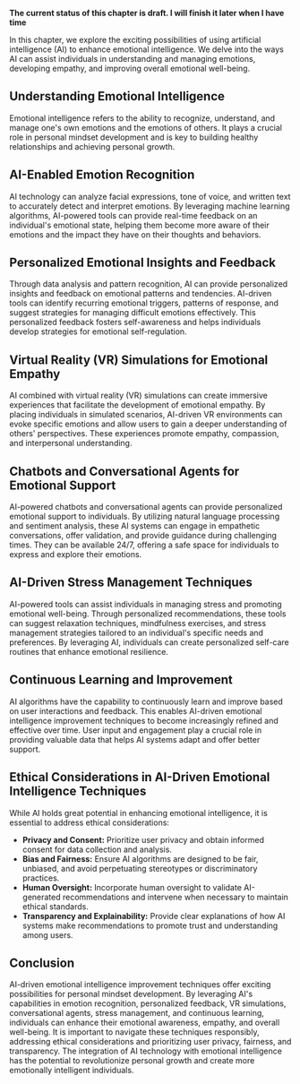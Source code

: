 **The current status of this chapter is draft. I will finish it later when I have time**

In this chapter, we explore the exciting possibilities of using artificial intelligence (AI) to enhance emotional intelligence. We delve into the ways AI can assist individuals in understanding and managing emotions, developing empathy, and improving overall emotional well-being.

Understanding Emotional Intelligence
------------------------------------

Emotional intelligence refers to the ability to recognize, understand, and manage one's own emotions and the emotions of others. It plays a crucial role in personal mindset development and is key to building healthy relationships and achieving personal growth.

AI-Enabled Emotion Recognition
------------------------------

AI technology can analyze facial expressions, tone of voice, and written text to accurately detect and interpret emotions. By leveraging machine learning algorithms, AI-powered tools can provide real-time feedback on an individual's emotional state, helping them become more aware of their emotions and the impact they have on their thoughts and behaviors.

Personalized Emotional Insights and Feedback
--------------------------------------------

Through data analysis and pattern recognition, AI can provide personalized insights and feedback on emotional patterns and tendencies. AI-driven tools can identify recurring emotional triggers, patterns of response, and suggest strategies for managing difficult emotions effectively. This personalized feedback fosters self-awareness and helps individuals develop strategies for emotional self-regulation.

Virtual Reality (VR) Simulations for Emotional Empathy
------------------------------------------------------

AI combined with virtual reality (VR) simulations can create immersive experiences that facilitate the development of emotional empathy. By placing individuals in simulated scenarios, AI-driven VR environments can evoke specific emotions and allow users to gain a deeper understanding of others' perspectives. These experiences promote empathy, compassion, and interpersonal understanding.

Chatbots and Conversational Agents for Emotional Support
--------------------------------------------------------

AI-powered chatbots and conversational agents can provide personalized emotional support to individuals. By utilizing natural language processing and sentiment analysis, these AI systems can engage in empathetic conversations, offer validation, and provide guidance during challenging times. They can be available 24/7, offering a safe space for individuals to express and explore their emotions.

AI-Driven Stress Management Techniques
--------------------------------------

AI-powered tools can assist individuals in managing stress and promoting emotional well-being. Through personalized recommendations, these tools can suggest relaxation techniques, mindfulness exercises, and stress management strategies tailored to an individual's specific needs and preferences. By leveraging AI, individuals can create personalized self-care routines that enhance emotional resilience.

Continuous Learning and Improvement
-----------------------------------

AI algorithms have the capability to continuously learn and improve based on user interactions and feedback. This enables AI-driven emotional intelligence improvement techniques to become increasingly refined and effective over time. User input and engagement play a crucial role in providing valuable data that helps AI systems adapt and offer better support.

Ethical Considerations in AI-Driven Emotional Intelligence Techniques
---------------------------------------------------------------------

While AI holds great potential in enhancing emotional intelligence, it is essential to address ethical considerations:

* **Privacy and Consent:** Prioritize user privacy and obtain informed consent for data collection and analysis.
* **Bias and Fairness:** Ensure AI algorithms are designed to be fair, unbiased, and avoid perpetuating stereotypes or discriminatory practices.
* **Human Oversight:** Incorporate human oversight to validate AI-generated recommendations and intervene when necessary to maintain ethical standards.
* **Transparency and Explainability:** Provide clear explanations of how AI systems make recommendations to promote trust and understanding among users.

Conclusion
----------

AI-driven emotional intelligence improvement techniques offer exciting possibilities for personal mindset development. By leveraging AI's capabilities in emotion recognition, personalized feedback, VR simulations, conversational agents, stress management, and continuous learning, individuals can enhance their emotional awareness, empathy, and overall well-being. It is important to navigate these techniques responsibly, addressing ethical considerations and prioritizing user privacy, fairness, and transparency. The integration of AI technology with emotional intelligence has the potential to revolutionize personal growth and create more emotionally intelligent individuals.
